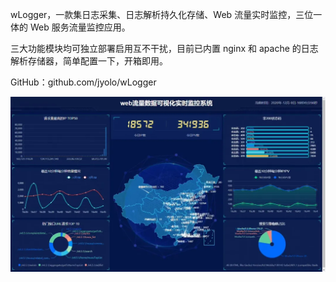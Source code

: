 wLogger，一款集日志采集、日志解析持久化存储、Web 流量实时监控，三位一体的 Web 服务流量监控应用。



三大功能模块均可独立部署启用互不干扰，目前已内置 nginx 和 apache 的日志解析存储器，简单配置一下，开箱即用。



GitHub：github.com/jyolo/wLogger 

![图片](wLogger，一款Web日志管理工具.assets/640.webp)